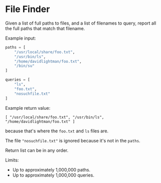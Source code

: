 # File Finder

Given a list of full paths to files, and a list of filenames to query,
report all the full paths that match that filename.

Example input:

```python
paths = [
    "/usr/local/share/foo.txt",
    "/usr/bin/ls",
    "/home/davidlightman/foo.txt",
    "/bin/su"
]

queries = [
    "ls",
    "foo.txt",
    "nosuchfile.txt"
]
```

Example return value:

```
[ "/usr/local/share/foo.txt", "/usr/bin/ls", "/home/davidlightman/foo.txt" ]
```

because that's where the `foo.txt` and `ls` files are.

The file `"nosuchfile.txt"` is ignored because it's not in the `paths`.

Return list can be in any order.

Limits:

- Up to approximately 1,000,000 paths.
- Up to approximately 1,000,000 queries.
